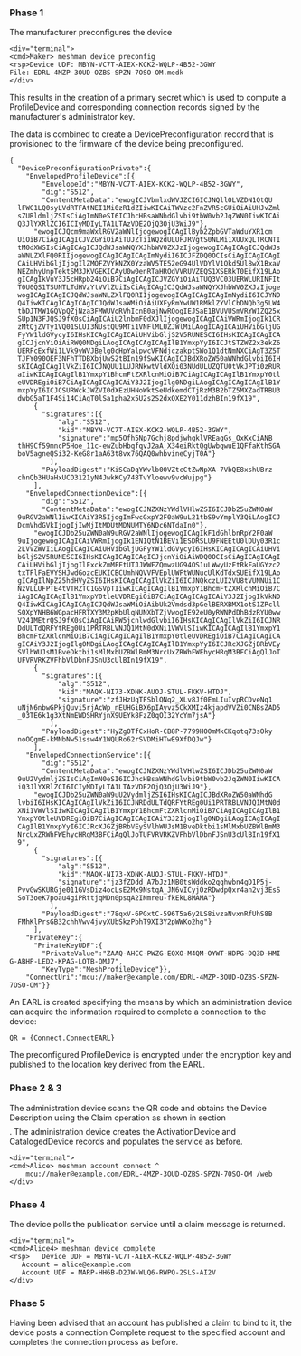 
### Phase 1

The manufacturer preconfigures the device


~~~~
<div="terminal">
<cmd>Maker> meshman device preconfig
<rsp>Device UDF: MBYN-VC7T-AIEX-KCK2-WQLP-4B52-3GWY
File: EDRL-4MZP-3OUD-OZBS-SPZN-7OSO-OM.medk
</div>
~~~~

This results in the creation of a primary secret which is used to compute a ProfileDevice
and corresponding connection records signed by the manufacturer's administrator key.

The data is combined to create a DevicePreconfiguration record that is provisioned to
the firmware of the device being preconfigured.

~~~~
{
  "DevicePreconfigurationPrivate":{
    "EnvelopedProfileDevice":[{
        "EnvelopeId":"MBYN-VC7T-AIEX-KCK2-WQLP-4B52-3GWY",
        "dig":"S512",
        "ContentMetaData":"ewogICJVbmlxdWVJZCI6ICJNQllOLVZDN1QtQU
  lFWC1LQ0syLVdRTFAtNEI1Mi0zR1dZIiwKICAiTWVzc2FnZVR5cGUiOiAiUHJvZml
  sZURldmljZSIsCiAgImN0eSI6ICJhcHBsaWNhdGlvbi9tbW0vb2JqZWN0IiwKICAi
  Q3JlYXRlZCI6ICIyMDIyLTA1LTAzVDE2OjQ3OjU3WiJ9"},
      "ewogICJQcm9maWxlRGV2aWNlIjogewogICAgIlByb2ZpbGVTaWduYXR1cm
  UiOiB7CiAgICAgICJVZGYiOiAiTUJZTi1WQzdULUFJRVgtS0NLMi1XUUxQLTRCNTI
  tM0dXWSIsCiAgICAgICJQdWJsaWNQYXJhbWV0ZXJzIjogewogICAgICAgICJQdWJs
  aWNLZXlFQ0RIIjogewogICAgICAgICAgImNydiI6ICJFZDQ0OCIsCiAgICAgICAgI
  CAiUHVibGljIjogIlZMOFZVYkNZX0YzaWV5TE52eG94UlVDYlV1Qkd5Ul8wX1BxaV
  NEZmhyUnpTektSM3JKVGEKICAyU0w0enRTaHROdVVRUVZEQS1XSERkT0EifX19LAo
  gICAgIkVuY3J5cHRpb24iOiB7CiAgICAgICJVZGYiOiAiTUQ3VC03UERWLURINFIt
  T0U0QS1TSUNTLTdHVzYtVVlZUiIsCiAgICAgICJQdWJsaWNQYXJhbWV0ZXJzIjoge
  wogICAgICAgICJQdWJsaWNLZXlFQ0RIIjogewogICAgICAgICAgImNydiI6ICJYND
  Q4IiwKICAgICAgICAgICJQdWJsaWMiOiAiUXFyRmYwUW1RMklZYVlCbDNQb3g5LW4
  tbDJTMW1GQVpQZjNza3FMWUVoRVhIcnB0ajNwRQogIEJSaE1BVUVUSmVRYW1ZQ25x
  SUp1N3FJQSJ9fX0sCiAgICAiU2lnbmF0dXJlIjogewogICAgICAiVWRmIjogIk1CR
  zMtQjZVTy1VQ01SLUI3NUstQU9MTi1VNFlMLUZJWlMiLAogICAgICAiUHVibGljUG
  FyYW1ldGVycyI6IHsKICAgICAgICAiUHVibGljS2V5RUNESCI6IHsKICAgICAgICA
  gICJjcnYiOiAiRWQ0NDgiLAogICAgICAgICAgIlB1YmxpYyI6ICJtSTZWZ2x3ekZ6
  UERFcExfWi1LVk9yWVJBelg0cHpYalpwcVFNdjczakptSWo1Q1dtNmNXCiAgT3Z5T
  TJFY090OEF3NFhTTDBXbjUwS2tBIn19fSwKICAgICJBdXRoZW50aWNhdGlvbiI6IH
  sKICAgICAgIlVkZiI6ICJNQUU1LUJRNkwtVldXQi03NUdULUZQTU0tVkJPTi0zRUR
  aIiwKICAgICAgIlB1YmxpY1BhcmFtZXRlcnMiOiB7CiAgICAgICAgIlB1YmxpY0tl
  eUVDREgiOiB7CiAgICAgICAgICAiY3J2IjogIlg0NDgiLAogICAgICAgICAgIlB1Y
  mxpYyI6ICJCSURWckJWZVI0dXEzUHNoWktSeUdkemdCTjRzM3B2bTZ5MXZadTRBU3
  dwbG5aT1F4Si14CiAgT0lSa1pha2x5U2s2S2dxOXE2Y011dzhBIn19fX19",
      {
        "signatures":[{
            "alg":"S512",
            "kid":"MBYN-VC7T-AIEX-KCK2-WQLP-4B52-3GWY",
            "signature":"mp5Ofh5Np7Gchj8pdjwhqklVREaqGs_OxKxCiANB
  thH9Cf59mncP5Hoe_11c-ewZubHbqfqvJ2aA_X34eiRktQgUwbqwuE1QFfaKthSGA
  boV5agneQSi32-KeG8r1aA63t8vx76QAQ0whbvineCyjT0A"}
          ],
        "PayloadDigest":"KiSCaDqYWvlb00VZtcCtZwNpXA-7VbQE8xshUBrz
  chnQb3HUaHxUCO3121yN4JwkKCy748TvYloewv9vcWujpg"}
      ],
    "EnvelopedConnectionDevice":[{
        "dig":"S512",
        "ContentMetaData":"ewogICJNZXNzYWdlVHlwZSI6ICJDb25uZWN0aW
  9uRGV2aWNlIiwKICAiY3R5IjogImFwcGxpY2F0aW9uL21tbS9vYmplY3QiLAogICJ
  DcmVhdGVkIjogIjIwMjItMDUtMDNUMTY6NDc6NTdaIn0"},
      "ewogICJDb25uZWN0aW9uRGV2aWNlIjogewogICAgIkF1dGhlbnRpY2F0aW
  9uIjogewogICAgICAiVWRmIjogIk1EN1QtN1BEVi1ESDRSLU9FNEEtU0lDUy03R1c
  2LVVZWVIiLAogICAgICAiUHVibGljUGFyYW1ldGVycyI6IHsKICAgICAgICAiUHVi
  bGljS2V5RUNESCI6IHsKICAgICAgICAgICJjcnYiOiAiWDQ0OCIsCiAgICAgICAgI
  CAiUHVibGljIjogIlFxckZmMFFtUTJJWWFZQmwzUG94OS1uLWwyUzFtRkFaUGYzc2
  txTFlFaEVYSHJwdGozcEUKICBCUmhNQVVFVEplUWFtWUNucUlKdTdxSUEifX19LAo
  gICAgIlNpZ25hdHVyZSI6IHsKICAgICAgIlVkZiI6ICJNQkczLUI2VU8tVUNNUi1C
  NzVLLUFPTE4tVTRZTC1GSVpTIiwKICAgICAgIlB1YmxpY1BhcmFtZXRlcnMiOiB7C
  iAgICAgICAgIlB1YmxpY0tleUVDREgiOiB7CiAgICAgICAgICAiY3J2IjogIkVkND
  Q4IiwKICAgICAgICAgICJQdWJsaWMiOiAibUk2Vmdsd3pGelBERXBMX1otS1ZPcll
  SQXpYNHB6WGpacHFRTXY3M2pKbUlqNUNXbTZjVwogIE92eU0yRWNPdDhBdzRYU0ww
  V241MEtrQSJ9fX0sCiAgICAiRW5jcnlwdGlvbiI6IHsKICAgICAgIlVkZiI6ICJNR
  DdULTdQRFYtREg0Ui1PRTRBLVNJQ1MtN0dXNi1VWVlSIiwKICAgICAgIlB1YmxpY1
  BhcmFtZXRlcnMiOiB7CiAgICAgICAgIlB1YmxpY0tleUVDREgiOiB7CiAgICAgICA
  gICAiY3J2IjogIlg0NDgiLAogICAgICAgICAgIlB1YmxpYyI6ICJRcXJGZjBRbVEy
  SVlhWUJsM1BveDktbi1sMlMxbUZBWlBmM3NrcUxZRWhFWEhycHRqM3BFCiAgQlJoT
  UFVRVRKZVFhbVlDbnFJSnU3cUlBIn19fX19",
      {
        "signatures":[{
            "alg":"S512",
            "kid":"MAQX-NI73-XDNK-AUOJ-STUL-FKKV-HTDJ",
            "signature":"zfJHzUqTFSblQNq2_XLv8Jf0EmLIuIvpRCDveNq1
  uNjN6nbwGPkjQuvi5rjAcWp_nEUHGiBX6pIAyvz5CkXMIz4kjapdVVZi0CNBsZAD5
  _03TE6k1g3XtNmEWDSHRYjnX9UEYk8FzZ0qOI32YcYm7jsA"}
          ],
        "PayloadDigest":"HyZgOTfCxHoR-CB8P-7799H00mMkCKqotq73sOky
  noOQgmE-kMNbNw51ssw4Y1WQURo62rSVDMiHTwE9XfDQJw"}
      ],
    "EnvelopedConnectionService":[{
        "dig":"S512",
        "ContentMetaData":"ewogICJNZXNzYWdlVHlwZSI6ICJDb25uZWN0aW
  9uU2VydmljZSIsCiAgImN0eSI6ICJhcHBsaWNhdGlvbi9tbW0vb2JqZWN0IiwKICA
  iQ3JlYXRlZCI6ICIyMDIyLTA1LTAzVDE2OjQ3OjU3WiJ9"},
      "ewogICJDb25uZWN0aW9uU2VydmljZSI6IHsKICAgICJBdXRoZW50aWNhdG
  lvbiI6IHsKICAgICAgIlVkZiI6ICJNRDdULTdQRFYtREg0Ui1PRTRBLVNJQ1MtN0d
  XNi1VWVlSIiwKICAgICAgIlB1YmxpY1BhcmFtZXRlcnMiOiB7CiAgICAgICAgIlB1
  YmxpY0tleUVDREgiOiB7CiAgICAgICAgICAiY3J2IjogIlg0NDgiLAogICAgICAgI
  CAgIlB1YmxpYyI6ICJRcXJGZjBRbVEySVlhWUJsM1BveDktbi1sMlMxbUZBWlBmM3
  NrcUxZRWhFWEhycHRqM3BFCiAgQlJoTUFVRVRKZVFhbVlDbnFJSnU3cUlBIn19fX1
  9",
      {
        "signatures":[{
            "alg":"S512",
            "kid":"MAQX-NI73-XDNK-AUOJ-STUL-FKKV-HTDJ",
            "signature":"jz3fZDdd_A7bJz1NB0tsWddko2qqhwbn4gD1P5j-
  PvvGwSKURGje011GVsDiz4ocLsE2Mx9NstqA_JN6vICyjOzRDwdpQxr4an2vj3EsS
  SoT3oeK7poau4giPRttjqMDn0psqA2INmreu-fkEkL8MAMA"}
          ],
        "PayloadDigest":"78qxV-6PGxtC-596T5a6y2LS8ivzaNvxnRfUhS8B
  FMhKlPrsGB32chhVwv4jvyXUbSkzPbhT9XI3Y2pWWKo2hg"}
      ],
    "PrivateKey":{
      "PrivateKeyUDF":{
        "PrivateValue":"ZAAQ-AHCC-PWZG-EQXO-M4QM-OYWT-HDPG-DQ3D-HMI
G-ABHP-LED2-KPAG-LOTB-QMJ7",
        "KeyType":"MeshProfileDevice"}},
    "ConnectUri":"mcu://maker@example.com/EDRL-4MZP-3OUD-OZBS-SPZN-
7OSO-OM"}}
~~~~

An EARL is created specifying the means by which an administration device can acquire the
information required to complete a connection to the device:

~~~~
QR = {Connect.ConnectEARL}
~~~~

The preconfigured ProfileDevice is encrypted under the encryption key and published to
the location key derived from the EARL.


### Phase 2 & 3

The administration device scans the QR code and obtains the Device Description using
the Claim operation as shown in section $$$$. The administration device creates the 
ActivationDevice and CatalogedDevice records and populates the service as before.


~~~~
<div="terminal">
<cmd>Alice> meshman account connect ^
    mcu://maker@example.com/EDRL-4MZP-3OUD-OZBS-SPZN-7OSO-OM /web
</div>
~~~~

### Phase 4

The device polls the publication service until a claim message is returned.


~~~~
<div="terminal">
<cmd>Alice4> meshman device complete
<rsp>   Device UDF = MBYN-VC7T-AIEX-KCK2-WQLP-4B52-3GWY
   Account = alice@example.com
   Account UDF = MARP-HH6B-D2JW-WLQ6-RWPQ-2SLS-AI2V
</div>
~~~~

### Phase 5

Having been advised that an account has published a claim to bind to it, the device
posts a connection Complete request to the specified account and completes the
connection process as before.

